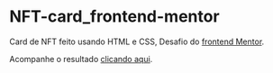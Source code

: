 # NFT-card_frontend-mentor


<p>Card de NFT feito usando HTML e CSS, Desafio do <a href="https://www.frontendmentor.io/challenges/nft-preview-card-component-SbdUL_w0U" target="_blank">frontend Mentor</a>.</p>

<p>Acompanhe o resultado <a href="#">clicando aqui</a>.</p>